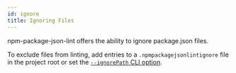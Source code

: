 ```yaml
---
id: ignore
title: Ignoring Files
---
```


npm-package-json-lint offers the ability to ignore package.json files.

To exclude files from linting, add entries to a `.npmpackagejsonlintignore` file in the project root or set the [`--ignorePath` CLI option](cli.md).
